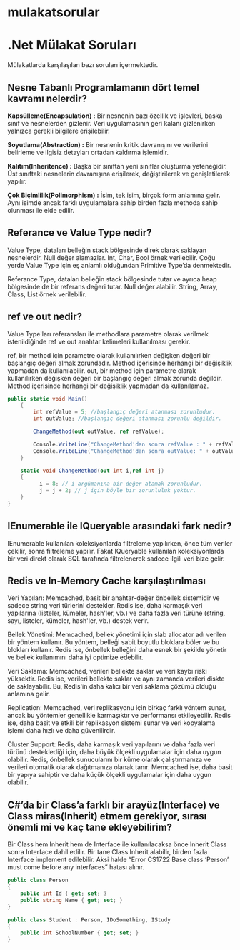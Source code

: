 # mulakatsorular
# .Net Mülakat Soruları

Mülakatlarda karşılaşılan bazı soruları içermektedir.

## Nesne Tabanlı Programlamanın dört temel kavramı nelerdir?

**Kapsülleme(Encapsulation) :** Bir nesnenin bazı özellik ve işlevleri, başka sınıf ve nesnelerden gizlenir. Veri uygulamasının geri kalanı gizlenirken yalnızca gerekli bilgilere erişilebilir.

**Soyutlama(Abstraction) :** Bir nesnenin kritik davranışını ve verilerini belirleme ve ilgisiz detayları ortadan kaldırma işlemidir.

**Kalıtım(Inheritence) :** Başka bir sınıftan yeni sınıflar oluşturma yeteneğidir. Üst sınıftaki nesnelerin davranışına erişilerek, değiştirilerek ve genişletilerek yapılır.

**Çok Biçimlilik(Polimorphism) :** İsim, tek isim, birçok form anlamına gelir. Aynı isimde ancak farklı uygulamalara sahip birden fazla methoda sahip olunması ile elde edilir.

## Referance ve Value Type nedir?

Value Type, dataları belleğin stack bölgesinde direk olarak saklayan nesnelerdir. Null değer alamazlar. Int, Char, Bool örnek verilebilir. Çoğu yerde Value Type için eş anlamlı olduğundan Primitive Type’da denmektedir.

Referance Type, dataları belleğin stack bölgesinde tutar ve ayrıca heap bölgesinde de bir referans değeri tutar. Null değer alabilir. String, Array, Class, List örnek verilebilir.

## ref ve out nedir?

Value Type'ları referansları ile methodlara parametre olarak verilmek istenildiğinde ref ve out anahtar kelimeleri kullanılması gerekir.

ref, bir method için parametre olarak kullanılırken değişken değeri bir başlangıç değeri almak zorundadır. Method içerisinde herhangi bir değişiklik yapmadan da kullanılabilir.
out, bir method için parametre olarak kullanılırken değişken değeri bir başlangıç değeri almak zorunda değildir. Method içerisinde herhangi bir değişiklik yapmadan da kullanılamaz.

```c#
public static void Main()
    {
        int refValue = 5; //başlangıç değeri atanması zorunludur.
        int outValue; //başlangıç değeri atanması zorunlu değildir.

        ChangeMethod(out outValue, ref refValue);

        Console.WriteLine("ChangeMethod'dan sonra refValue : " + refValue); //Output 7
        Console.WriteLine("ChangeMethod'dan sonra outValue: " + outValue); //Output 8
    }

    static void ChangeMethod(out int i,ref int j)
    {
          i = 8; // i argümanına bir değer atamak zorunludur.
          j = j + 2; // j için böyle bir zorunluluk yoktur.
    }
}
```

## IEnumerable ile IQueryable arasındaki fark nedir?

IEnumerable kullanılan koleksiyonlarda filtreleme yapılırken, önce tüm veriler çekilir, sonra filtreleme yapılır. Fakat IQueryable kullanılan koleksiyonlarda bir veri direkt olarak SQL tarafında filtrelenerek sadece ilgili veri bize gelir.

## Redis ve In-Memory Cache karşılaştırılması

Veri Yapıları: Memcached, basit bir anahtar-değer önbellek sistemidir ve sadece string veri türlerini destekler. Redis ise, daha karmaşık veri yapılarına (listeler, kümeler, hash'ler, vb.) ve daha fazla veri türüne (string, sayı, listeler, kümeler, hash'ler, vb.) destek verir.

Bellek Yönetimi: Memcached, bellek yönetimi için slab allocator adı verilen bir yöntem kullanır. Bu yöntem, belleği sabit boyutlu bloklara böler ve bu blokları kullanır. Redis ise, önbellek belleğini daha esnek bir şekilde yönetir ve bellek kullanımını daha iyi optimize edebilir.

Veri Saklama: Memcached, verileri bellekte saklar ve veri kaybı riski yüksektir. Redis ise, verileri bellekte saklar ve aynı zamanda verileri diskte de saklayabilir. Bu, Redis'in daha kalıcı bir veri saklama çözümü olduğu anlamına gelir.

Replication: Memcached, veri replikasyonu için birkaç farklı yöntem sunar, ancak bu yöntemler genellikle karmaşıktır ve performansı etkileyebilir. Redis ise, daha basit ve etkili bir replikasyon sistemi sunar ve veri kopyalama işlemi daha hızlı ve daha güvenilirdir.

Cluster Support: Redis, daha karmaşık veri yapılarını ve daha fazla veri türünü desteklediği için, daha büyük ölçekli uygulamalar için daha uygun olabilir. Redis, önbellek sunucularını bir küme olarak çalıştırmanıza ve verileri otomatik olarak dağıtmanıza olanak tanır. Memcached ise, daha basit bir yapıya sahiptir ve daha küçük ölçekli uygulamalar için daha uygun olabilir.

## C#’da bir Class’a farklı bir arayüz(Interface) ve Class miras(Inherit) etmem gerekiyor, sırası önemli mi ve kaç tane ekleyebilirim?

Bir Class hem Inherit hem de Interface ile kullanılacaksa önce Inherit Class sonra Interface dahil edilir. Bir tane Class Inherit alabilir, birden fazla Interface implement edilebilir. Aksi halde “Error CS1722 Base class ‘Person’ must come before any interfaces” hatası alınır.

```c#
public class Person
{
    public int Id { get; set; }
    public string Name { get; set; }
}

public class Student : Person, IDoSomething, IStudy
{
    public int SchoolNumber { get; set; }
}
```
